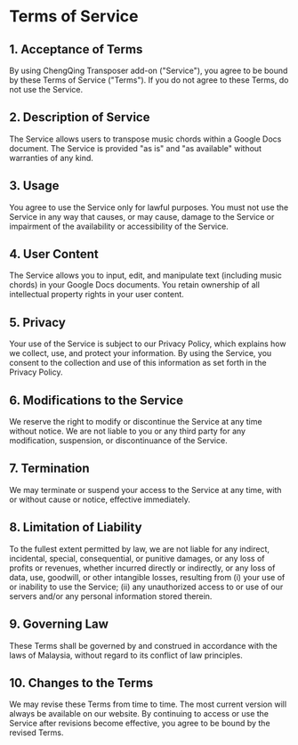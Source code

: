# Terms of Service

## 1. Acceptance of Terms

By using ChengQing Transposer add-on ("Service"), you agree to be bound by these Terms of Service ("Terms"). If you do not agree to these Terms, do not use the Service.

## 2. Description of Service

The Service allows users to transpose music chords within a Google Docs document. The Service is provided "as is" and "as available" without warranties of any kind.

## 3. Usage

You agree to use the Service only for lawful purposes. You must not use the Service in any way that causes, or may cause, damage to the Service or impairment of the availability or accessibility of the Service.

## 4. User Content

The Service allows you to input, edit, and manipulate text (including music chords) in your Google Docs documents. You retain ownership of all intellectual property rights in your user content.

## 5. Privacy

Your use of the Service is subject to our Privacy Policy, which explains how we collect, use, and protect your information. By using the Service, you consent to the collection and use of this information as set forth in the Privacy Policy.

## 6. Modifications to the Service

We reserve the right to modify or discontinue the Service at any time without notice. We are not liable to you or any third party for any modification, suspension, or discontinuance of the Service.

## 7. Termination

We may terminate or suspend your access to the Service at any time, with or without cause or notice, effective immediately.

## 8. Limitation of Liability

To the fullest extent permitted by law, we are not liable for any indirect, incidental, special, consequential, or punitive damages, or any loss of profits or revenues, whether incurred directly or indirectly, or any loss of data, use, goodwill, or other intangible losses, resulting from (i) your use of or inability to use the Service; (ii) any unauthorized access to or use of our servers and/or any personal information stored therein.

## 9. Governing Law

These Terms shall be governed by and construed in accordance with the laws of Malaysia, without regard to its conflict of law principles.

## 10. Changes to the Terms

We may revise these Terms from time to time. The most current version will always be available on our website. By continuing to access or use the Service after revisions become effective, you agree to be bound by the revised Terms.
